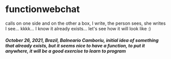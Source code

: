 # functionwebchat
 calls on one side and on the other a box, I write, the person sees, she writes I see... kkkk... I know it already exists... let's see how it will look like :)
 

 <h5>October 26, 2021, Brazil, Balneario Camboriu, initial idea of ​​something that already exists, but it seems nice to have a function, to put it anywhere, it will be a good exercise to learn to program</h5>
